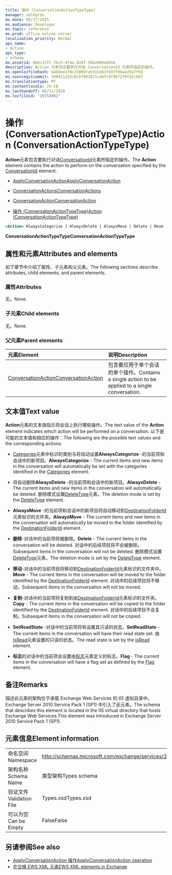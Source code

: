 ```yaml
---
title: 操作 (ConversationActionTypeType)
manager: sethgros
ms.date: 09/17/2015
ms.audience: Developer
ms.topic: reference
ms.prod: office-online-server
localization_priority: Normal
api_name:
- Action
api_type:
- schema
ms.assetid: 8bbc12f2-76c5-4fda-828f-56b2086a0454
description: Action 元素包含要执行对话 ConversationId 元素所指定的操作。
ms.openlocfilehash: b468eeaf0c2509bfa53cbd83f497f0bae20a7f68
ms.sourcegitcommit: 34041125dc8c5f993b21cebfc4f8b72f0fd2cb6f
ms.translationtype: MT
ms.contentlocale: zh-CN
ms.lasthandoff: 06/11/2018
ms.locfileid: "19753091"
---
```

# <a name="action-conversationactiontypetype"></a><span data-ttu-id="34c79-103">操作 (ConversationActionTypeType)</span><span class="sxs-lookup"><span data-stu-id="34c79-103">Action (ConversationActionTypeType)</span></span>

<span data-ttu-id="34c79-104">**Action**元素包含要执行对话[ConversationId](conversationid.md)元素所指定的操作。</span><span class="sxs-lookup"><span data-stu-id="34c79-104">The **Action** element contains the action to perform on the conversation specified by the [ConversationId](conversationid.md) element.</span></span> 
  
- [<span data-ttu-id="34c79-105">ApplyConversationAction</span><span class="sxs-lookup"><span data-stu-id="34c79-105">ApplyConversationAction</span></span>](applyconversationaction.md)
  
- [<span data-ttu-id="34c79-106">ConversationActions</span><span class="sxs-lookup"><span data-stu-id="34c79-106">ConversationActions</span></span>](conversationactions.md)
  
- [<span data-ttu-id="34c79-107">ConversationAction</span><span class="sxs-lookup"><span data-stu-id="34c79-107">ConversationAction</span></span>](conversationaction.md)
  
- [<span data-ttu-id="34c79-108">操作 (ConversationActionTypeType)</span><span class="sxs-lookup"><span data-stu-id="34c79-108">Action (ConversationActionTypeType)</span></span>](action-conversationactiontypetype.md)
  
```XML
<Action> AlwaysCategorize | AlwaysDelete | AlwaysMove | Delete | Move | Copy | SetReadState </Action>
```

 <span data-ttu-id="34c79-109">**ConversationActionTypeType**</span><span class="sxs-lookup"><span data-stu-id="34c79-109">**ConversationActionTypeType**</span></span>
## <a name="attributes-and-elements"></a><span data-ttu-id="34c79-110">属性和元素</span><span class="sxs-lookup"><span data-stu-id="34c79-110">Attributes and elements</span></span>

<span data-ttu-id="34c79-111">如下章节中介绍了属性、子元素和父元素。</span><span class="sxs-lookup"><span data-stu-id="34c79-111">The following sections describe attributes, child elements, and parent elements.</span></span>
  
### <a name="attributes"></a><span data-ttu-id="34c79-112">属性</span><span class="sxs-lookup"><span data-stu-id="34c79-112">Attributes</span></span>

<span data-ttu-id="34c79-113">无。</span><span class="sxs-lookup"><span data-stu-id="34c79-113">None.</span></span>
  
### <a name="child-elements"></a><span data-ttu-id="34c79-114">子元素</span><span class="sxs-lookup"><span data-stu-id="34c79-114">Child elements</span></span>

<span data-ttu-id="34c79-115">无。</span><span class="sxs-lookup"><span data-stu-id="34c79-115">None.</span></span>
  
### <a name="parent-elements"></a><span data-ttu-id="34c79-116">父元素</span><span class="sxs-lookup"><span data-stu-id="34c79-116">Parent elements</span></span>

|<span data-ttu-id="34c79-117">**元素**</span><span class="sxs-lookup"><span data-stu-id="34c79-117">**Element**</span></span>|<span data-ttu-id="34c79-118">**说明**</span><span class="sxs-lookup"><span data-stu-id="34c79-118">**Description**</span></span>|
|:-----|:-----|
|[<span data-ttu-id="34c79-119">ConversationAction</span><span class="sxs-lookup"><span data-stu-id="34c79-119">ConversationAction</span></span>](conversationaction.md) <br/> |<span data-ttu-id="34c79-120">包含要应用于单个会话的单个操作。</span><span class="sxs-lookup"><span data-stu-id="34c79-120">Contains a single action to be applied to a single conversation.</span></span>  <br/> |
   
## <a name="text-value"></a><span data-ttu-id="34c79-121">文本值</span><span class="sxs-lookup"><span data-stu-id="34c79-121">Text value</span></span>

<span data-ttu-id="34c79-122">**Action**元素的文本值指示将会话上执行哪些操作。</span><span class="sxs-lookup"><span data-stu-id="34c79-122">The text value of the **Action** element indicates which action will be performed on a conversation.</span></span> <span data-ttu-id="34c79-123">以下是可能的文本值和相应的操作：</span><span class="sxs-lookup"><span data-stu-id="34c79-123">The following are the possible text values and the corresponding actions:</span></span> 
  
- <span data-ttu-id="34c79-124">[Categories](categories-ex15websvcsotherref.md)元素中标识的类别与将自动设置**AlwaysCategorize** -的当前项和会话中的新项目。</span><span class="sxs-lookup"><span data-stu-id="34c79-124">**AlwaysCategorize** - The current items and new items in the conversation will automatically be set with the categories identified in the [Categories](categories-ex15websvcsotherref.md) element.</span></span> 
    
- <span data-ttu-id="34c79-125">将自动删除**AlwaysDelete** -的当前项和会话中的新项目。</span><span class="sxs-lookup"><span data-stu-id="34c79-125">**AlwaysDelete** - The current items and new items in the conversation will automatically be deleted.</span></span> <span data-ttu-id="34c79-126">删除模式设置[DeleteType](deletetype.md)元素。</span><span class="sxs-lookup"><span data-stu-id="34c79-126">The deletion mode is set by the [DeleteType](deletetype.md) element.</span></span> 
    
- <span data-ttu-id="34c79-127">**AlwaysMove** -的当前项和会话中的新项目将自动移动到[DestinationFolderId](destinationfolderid.md)元素标识的文件夹。</span><span class="sxs-lookup"><span data-stu-id="34c79-127">**AlwaysMove** - The current items and new items in the conversation will automatically be moved to the folder identified by the [DestinationFolderId](destinationfolderid.md) element.</span></span> 
    
- <span data-ttu-id="34c79-128">**删除**-对话中的当前项将被删除。</span><span class="sxs-lookup"><span data-stu-id="34c79-128">**Delete** - The current items in the conversation will be deleted.</span></span> <span data-ttu-id="34c79-129">对话中的后续项目将不会被删除。</span><span class="sxs-lookup"><span data-stu-id="34c79-129">Subsequent items in the conversation will not be deleted.</span></span> <span data-ttu-id="34c79-130">删除模式设置[DeleteType](deletetype.md)元素。</span><span class="sxs-lookup"><span data-stu-id="34c79-130">The deletion mode is set by the [DeleteType](deletetype.md) element.</span></span> 
    
- <span data-ttu-id="34c79-131">**移动**-对话中的当前项目将移动到[DestinationFolderId](destinationfolderid.md)元素标识的文件夹中。</span><span class="sxs-lookup"><span data-stu-id="34c79-131">**Move** - The current items in the conversation will be moved to the folder identified by the [DestinationFolderId](destinationfolderid.md) element.</span></span> <span data-ttu-id="34c79-132">对话中的后续项目将不移动。</span><span class="sxs-lookup"><span data-stu-id="34c79-132">Subsequent items in the conversation will not be moved.</span></span> 
    
- <span data-ttu-id="34c79-133">**复制**-对话中的当前项将复制到由[DestinationFolderId](destinationfolderid.md)元素标识的文件夹。</span><span class="sxs-lookup"><span data-stu-id="34c79-133">**Copy** - The current items in the conversation will be copied to the folder identified by the [DestinationFolderId](destinationfolderid.md) element.</span></span> <span data-ttu-id="34c79-134">对话中的后续项目不会复制。</span><span class="sxs-lookup"><span data-stu-id="34c79-134">Subsequent items in the conversation will not be copied.</span></span> 
    
- <span data-ttu-id="34c79-135">**SetReadState** -对话中的当前项将有设置其只读的状态。</span><span class="sxs-lookup"><span data-stu-id="34c79-135">**SetReadState** - The current items in the conversation will have their read state set.</span></span> <span data-ttu-id="34c79-136">由[IsRead](isread.md)元素设置的只读的状态。</span><span class="sxs-lookup"><span data-stu-id="34c79-136">The read state is set by the [IsRead](isread.md) element.</span></span> 
    
- <span data-ttu-id="34c79-137">**标志**的对话中的当前项会设置由[标志](flag.md)元素定义的标志。</span><span class="sxs-lookup"><span data-stu-id="34c79-137">**Flag** - The current items in the conversation will have a flag set as defined by the [Flag](flag.md) element.</span></span> 
    
## <a name="remarks"></a><span data-ttu-id="34c79-138">备注</span><span class="sxs-lookup"><span data-stu-id="34c79-138">Remarks</span></span>

<span data-ttu-id="34c79-139">描述此元素的架构位于承载 Exchange Web Services 的 IIS 虚拟目录中。Exchange Server 2010 Service Pack 1 (SP1) 中引入了此元素。</span><span class="sxs-lookup"><span data-stu-id="34c79-139">The schema that describes this element is located in the IIS virtual directory that hosts Exchange Web Services.This element was introduced in Exchange Server 2010 Service Pack 1 (SP1).</span></span>
  
## <a name="element-information"></a><span data-ttu-id="34c79-140">元素信息</span><span class="sxs-lookup"><span data-stu-id="34c79-140">Element information</span></span>

|||
|:-----|:-----|
|<span data-ttu-id="34c79-141">命名空间</span><span class="sxs-lookup"><span data-stu-id="34c79-141">Namespace</span></span>  <br/> |http://schemas.microsoft.com/exchange/services/2006/types  <br/> |
|<span data-ttu-id="34c79-142">架构名称</span><span class="sxs-lookup"><span data-stu-id="34c79-142">Schema Name</span></span>  <br/> |<span data-ttu-id="34c79-143">类型架构</span><span class="sxs-lookup"><span data-stu-id="34c79-143">Types schema</span></span>  <br/> |
|<span data-ttu-id="34c79-144">验证文件</span><span class="sxs-lookup"><span data-stu-id="34c79-144">Validation File</span></span>  <br/> |<span data-ttu-id="34c79-145">Types.xsd</span><span class="sxs-lookup"><span data-stu-id="34c79-145">Types.xsd</span></span>  <br/> |
|<span data-ttu-id="34c79-146">可以为空</span><span class="sxs-lookup"><span data-stu-id="34c79-146">Can be Empty</span></span>  <br/> |<span data-ttu-id="34c79-147">False</span><span class="sxs-lookup"><span data-stu-id="34c79-147">False</span></span>  <br/> |
   
## <a name="see-also"></a><span data-ttu-id="34c79-148">另请参阅</span><span class="sxs-lookup"><span data-stu-id="34c79-148">See also</span></span>

- [<span data-ttu-id="34c79-149">ApplyConversationAction 操作</span><span class="sxs-lookup"><span data-stu-id="34c79-149">ApplyConversationAction operation</span></span>](applyconversationaction-operation.md)
- [<span data-ttu-id="34c79-150">在交换 EWS XML 元素</span><span class="sxs-lookup"><span data-stu-id="34c79-150">EWS XML elements in Exchange</span></span>](ews-xml-elements-in-exchange.md)

